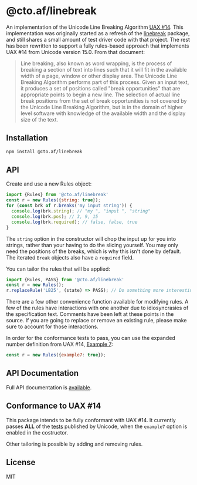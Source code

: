 # @cto.af/linebreak

An implementation of the Unicode Line Breaking Algorithm
[UAX #14](https://www.unicode.org/reports/tr14/).  This implementation was
originally started as a refresh of the
[linebreak](https://github.com/foliojs/linebreak) package, and still shares
a small amount of test driver code with that project.  The rest has been
rewritten to support a fully rules-based approach that implements UAX #14 from
Unicode version 15.0.  From that document:

> Line breaking, also known as word wrapping, is the process of breaking a
> section of text into lines such that it will fit in the available width of a
> page, window or other display area. The Unicode Line Breaking Algorithm
> performs part of this process. Given an input text, it produces a set of
> positions called "break opportunities" that are appropriate points to begin
> a new line. The selection of actual line break positions from the set of
> break opportunities is not covered by the Unicode Line Breaking Algorithm,
> but is in the domain of higher level software with knowledge of the
> available width and the display size of the text.

## Installation

```sh
npm install @cto.af/linebreak
```

## API

Create and use a new Rules object:

```js
import {Rules} from '@cto.af/linebreak'
const r = new Rules({string: true});
for (const brk of r.breaks('my input string')) {
  console.log(brk.string); // "my ", "input ", "string"
  console.log(brk.pos); // 3, 9, 15
  console.log(brk.required); // false, false, true
}
```

The `string` option in the constructor will chop the input up for you into
strings, rather than your having to do the slicing yourself.  You may only
need the positions of the breaks, which is why this isn't done by default.
The iterated `Break` objects also have a `required` field.

You can tailor the rules that will be applied:

```js
import {Rules, PASS} from '@cto.af/linebreak'
const r = new Rules();
r.replaceRule('LB25', (state) => PASS); // Do something more interesting that this!
```

There are a few other convenience function available for modifying rules.  A
few of the rules have interactions with one another due to idiosyncrasies of
the specification text.  Comments have been left at these points in the
source.  If you are going to replace or remove an existing rule, please make
sure to account for those interactions.

In order for the conformance tests to pass, you can use the expanded number
definition from UAX #14, [Example 7](https://www.unicode.org/reports/tr14/#Example7):

```js
const r = new Rules({example7: true});
```

## API Documentation

Full API documentation is [available](http://cto-af.github.io/linebreak/).

## Conformance to UAX #14

This package intends to be fully conformant with UAX #14.  It currently passes
**ALL** of the
[tests](https://www.unicode.org/Public/UCD/latest/ucd/auxiliary/LineBreakTest.txt)
published by Unicode, when the `example7` option is enabled in the costructor.

Other tailoring is possible by adding and removing rules.

## License

MIT
